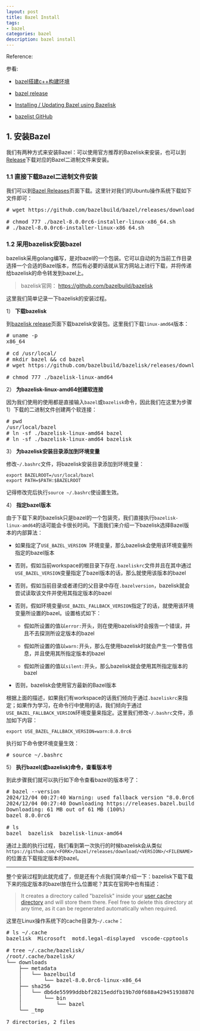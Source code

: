 ```yaml
---
layout: post
title: Bazel Install
tags:
- bazel
categories: bazel
description: bazel install
---
```



Reference:

参看:

- [bazel搭建c++构建环境](https://zhuanlan.zhihu.com/p/488162174)

- [bazel release](https://github.com/bazelbuild/bazel/releases)

- [Installing / Updating Bazel using Bazelisk](https://bazel.build/install/bazelisk)

- [bazelist GitHub](https://github.com/bazelbuild/bazelisk)




<!-- more -->

## 1. 安装Bazel

我们有两种方式来安装Bazel：可以使用官方推荐的Bazelisk来安装，也可以到[Release](https://bazel.google.cn/release)下载对应的Bazel二进制文件来安装。


### 1.1 直接下载Bazel二进制文件安装

我们可以到[Bazel Releases](https://github.com/bazelbuild/bazel/releases)页面下载。这里针对我们的Ubuntu操作系统下载如下文件即可：

<pre>
# wget https://github.com/bazelbuild/bazel/releases/download/8.0.0rc6/bazel-8.0.0rc6-installer-linux-x86_64.sh

# chmod 777 ./bazel-8.0.0rc6-installer-linux-x86_64.sh
# ./bazel-8.0.0rc6-installer-linux-x86_64.sh
</pre>

### 1.2 采用bazelisk安装bazel

bazelisk采用golang编写，是对bazel的一个包装。它可以自动的为当前工作目录选择一个合适的Bazel版本，然后有必要的话就从官方网站上进行下载，并将传递给bazelisk的命令转发到bazel上。


>bazelisk官网： https://github.com/bazelbuild/bazelisk

这里我们简单记录一下bazelisk的安装过程。

1） **下载bazelisk**

到[bazelisk release](https://github.com/bazelbuild/bazelisk/releases)页面下载bazelisk安装包。这里我们下载`linux-amd64`版本：

<pre>
# uname -p
x86_64

# cd /usr/local/
# mkdir bazel && cd bazel
# wget https://github.com/bazelbuild/bazelisk/releases/download/v1.24.1/bazelisk-linux-amd64

# chmod 777 ./bazelisk-linux-amd64
</pre>


2） **为bazelisk-linux-amd64创建软连接**

因为我们使用的使用都是直接输入`bazel`或`bazelisk`命令，因此我们在这里为步骤1）下载的二进制文件创建两个软连接：

<pre>
# pwd 
/usr/local/bazel
# ln -sf ./bazelisk-linux-amd64 bazel
# ln -sf ./bazelisk-linux-amd64 bazelisk
</pre>

3） **为bazelisk安装目录添加到环境变量**

修改`~/.bashrc`文件，将bazelisk安装目录添加到环境变量：

```
export BAZELROOT=/usr/local/bazel
export PATH=$PATH:$BAZELROOT
```

记得修改完后执行`source ~/.bashrc`使设置生效。

4） **指定bazel版本**

由于下载下来的bazelisk只是bazel的一个包装壳，我们直接执行`bazelisk-linux-amd64`的话可能会卡很长时间。下面我们来介绍一下bazelisk选择Bazel版本的内部算法：

- 如果指定了`USE_BAZEL_VERSION `环境变量，那么bazelisk会使用该环境变量所指定的bazel版本

- 否则，假如当前workspace的根目录下存在`.bazeliskrc`文件并且在其中通过`USE_BAZEL_VERSION`变量指定了bazel版本的话，那么就使用该版本的bazel

- 否则，假如当前目录或者递归的父目录中存在`.bazelversion`，bazelisk就会尝试读取该文件并使用其指定版本的bazel

- 否则，假如环境变量`USE_BAZEL_FALLBACK_VERSION`指定了的话，就使用该环境变量所设置的bazel。设置格式如下：

    - 假如所设置的值以`error:`开头，则在使用bazelisk时会报告一个错误，并且不去探测所设定版本的bazel
    
    - 假如所设置的值以`warn:`开头，那么在使用bazelisk时就会产生一个警告信息，并且使用其所指定版本的bazel

    - 假如所设置的值以`silent:`开头，那么bazelisk就会使用其所指定版本的bazel

- 否则，bazelisk会使用官方最新的Bazel版本


根据上面的描述，如果我们有workspace的话我们倾向于通过`.bazeliskrc`来指定；如果作为学习，在命令行中使用的话，我们倾向于通过`USE_BAZEL_FALLBACK_VERSION`环境变量来指定。这里我们修改`~/.bashrc`文件，添加如下内容：

```
export USE_BAZEL_FALLBACK_VERSION=warn:8.0.0rc6
```

执行如下命令使环境变量生效：
<pre>
# source ~/.bashrc
</pre>




5） **执行bazel(或bazelisk)命令，查看版本号**

到此步骤我们就可以执行如下命令查看bazel的版本号了：

<pre>
# bazel --version
2024/12/04 00:27:40 Warning: used fallback version "8.0.0rc6"
2024/12/04 00:27:40 Downloading https://releases.bazel.build/8.0.0/rc6/bazel-8.0.0rc6-linux-x86_64...
Downloading: 61 MB out of 61 MB (100%) 
bazel 8.0.0rc6

# ls
bazel  bazelisk  bazelisk-linux-amd64
</pre> 

通过上面的执行过程，我们看到第一次执行的时候bazelisk会从类似`https://github.com/<FORK>/bazel/releases/download/<VERSION>/<FILENAME>`的位置去下载指定版本的bazel。


----------


整个安装过程到此就完成了，但是还有个点我们简单介绍一下：bazelisk下载下载下来的指定版本的bazel放在什么位置呢？其实在官网中也有描述：

> It creates a directory called "bazelisk" inside your [user cache directory](https://golang.org/pkg/os/#UserCacheDir) and will store them there. Feel free to delete this directory at any time, as it can be regenerated automatically when required.

这里在Linux操作系统下的cache目录为`~/.cache`：
<pre>
# ls ~/.cache
bazelisk  Microsoft  motd.legal-displayed  vscode-cpptools

# tree ~/.cache/bazelisk/
/root/.cache/bazelisk/
└── downloads
    ├── metadata
    │   └── bazelbuild
    │       └── bazel-8.0.0rc6-linux-x86_64
    ├── sha256
    │   └── db6de55999ddbbf28215eddfb19b7d0f688a42945193887048183bd5d3e991d9
    │       └── bin
    │           └── bazel
    └── _tmp

7 directories, 2 files
</pre>


